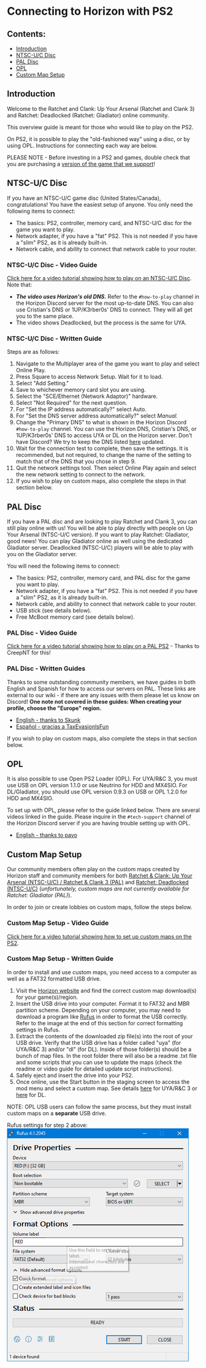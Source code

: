 # Connecting to Horizon with PS2

## Contents:

- [Introduction](/getting-online/ps2/README.md#introduction)
- [NTSC-U/C Disc](/getting-online/ps2/README.md#NTSC-UC-disc)
- [PAL Disc](/getting-online/ps2/README.md#PAL-disc)
- [OPL](/getting-online/ps2/README.md#OPL)
- [Custom Map Setup](/getting-online/ps2/README.md#Custom-Map-Setup)


## Introduction

Welcome to the Ratchet and Clank: Up Your Arsenal (Ratchet and Clank 3) and Ratchet: Deadlocked (Ratchet: Gladiator) online community.

This overview guide is meant for those who would like to play on the PS2.

On PS2, it is possible to play the "old-fashioned way" using a disc, or by using OPL. Instructions for connecting each way are below.

PLEASE NOTE - Before investing in a PS2 and games, double check that you are purchasing a [version of the game that we support](/getting-online#how-to-play--getting-online)!


## NTSC-U/C Disc

If you have an NTSC-U/C game disc (United States/Canada), congratulations! You have the easiest setup of anyone. You only need the following items to connect:
- The basics: PS2, controller, memory card, and NTSC-U/C disc for the game you want to play.
- Network adapter, if you have a "fat" PS2. This is not needed if you have a "slim" PS2, as it is already built-in.
- Network cable, and ability to connect that network cable to your router.

### NTSC-U/C Disc - Video Guide
[Click here for a video tutorial showing how to play on an NTSC-U/C Disc](https://www.youtube.com/watch?v=hC7s5P9KKLE). Note that:
- ***The video uses Horizon's old DNS.*** Refer to the `#how-to-play` channel in the Horizon Discord server for the most up-to-date DNS. You can also use Cristian's DNS or 1UP/K3rber0s' DNS to connect. They will all get you to the same place.
- The video shows Deadlocked, but the process is the same for UYA.


### NTSC-U/C Disc - Written Guide
Steps are as follows:
1. Navigate to the Multiplayer area of the game you want to play and select Online Play.
2. Press Square to access Network Setup. Wait for it to load.
3. Select "Add Setting."
4. Save to whichever memory card slot you are using.
5. Select the "SCE/Ethernet (Network Adaptor)" hardware.
6. Select "Not Required" for the next question.
7. For "Set the IP address automatically?" select Auto.
8. For "Set the DNS server address automatically?" select _Manual._
9. Change the "Primary DNS" to what is shown in the Horizon Discord `#how-to-play` channel. You can use the Horizon DNS, Cristian's DNS, or 1UP/K3rber0s' DNS to access UYA or DL on the Horizon server. Don't have Discord? We try to keep the DNS listed [here](/getting-online/README.md#dns) updated.
10. Wait for the connection test to complete, then save the settings. It is recommended, but not required, to change the name of the setting to match that of the DNS that you chose in step 9.
11. Quit the network settings tool. Then select Online Play again and select the new network setting to connect to the network.
12. If you wish to play on custom maps, also complete the steps in that section below.


## PAL Disc

If you have a PAL disc and are looking to play Ratchet and Clank 3, you can still play online with us! You will be able to play directly with people on Up Your Arsenal (NTSC-U/C version). If you want to play Ratchet: Gladiator, good news! You can play Gladiator online as well using the dedicated Gladiator server. Deadlocked (NTSC-U/C) players will be able to play with you on the Gladiator server.

You will need the following items to connect:
- The basics: PS2, controller, memory card, and PAL disc for the game you want to play.
- Network adapter, if you have a "fat" PS2. This is not needed if you have a "slim" PS2, as it is already built-in.
- Network cable, and ability to connect that network cable to your router.
- USB stick (see details below).
- Free McBoot memory card (see details below).

### PAL Disc - Video Guide
[Click here for a video tutorial showing how to play on a PAL PS2](https://www.youtube.com/watch?v=X0FfF9xWgMk) - Thanks to CreepNT for this!

### PAL Disc - Written Guides
Thanks to some outstanding community members, we have guides in both English and Spanish for how to access our servers on PAL. These links are external to our wiki - if there are any issues with them please let us know on Discord! **One note not covered in these guides: When creating your profile, choose the "Europe" region.**
- [English - thanks to Skunk](https://docs.google.com/document/d/1jAF87A5NoRKrZr333MPjoB4VhHVBlVZUVFXnsSf8wkw/view)
- [Español - gracias a TaxEvasionIsFun](https://docs.google.com/document/d/1-Nn91KYuJ2cDUKOhCcN-2zBaem1v-PUNPSyupaaHa1g/view)

If you wish to play on custom maps, also complete the steps in that section below.


## OPL

It is also possible to use Open PS2 Loader (OPL). For UYA/R&C 3, you must use USB on OPL version 1.1.0 or use Neutrino for HDD and MX4SIO. For DL/Gladiator, you should use OPL version 0.9.3 on USB or OPL 1.2.0 for HDD and MX4SIO.

To set up with OPL, please refer to the guide linked below. There are several videos linked in the guide. Please inquire in the `#tech-support` channel of the Horizon Discord server if you are having trouble setting up with OPL.  
- [English - thanks to pavo](https://docs.google.com/document/d/1cSwpXE4TPN4JAliNGKacys-EtoaoWDFqZhwP23DREOM/edit)


## Custom Map Setup
Our community members often play on the custom maps created by Horizon staff and community members for both [Ratchet & Clank: Up Your Arsenal (NTSC-U/C) / Ratchet & Clank 3 (PAL)](/up-your-arsenal/CMAPS.md) and [Ratchet: Deadlocked (NTSC-U/C)](/deadlocked/CMAPS.md) (_unfortunately, custom maps are not currently available for Ratchet: Gladiator (PAL)_).

In order to join or create lobbies on custom maps, follow the steps below.

### Custom Map Setup - Video Guide
[Click here for a video tutorial showing how to set up custom maps on the PS2](https://youtu.be/ND61nvDr0bM).

### Custom Map Setup - Written Guide
In order to install and use custom maps, you need access to a computer as well as a FAT32 formatted USB drive.
1. Visit the [Horizon website](https://rac-horizon.com/) and find the correct custom map download(s) for your game(s)/region.
2. Insert the USB drive into your computer. Format it to FAT32 and MBR partition scheme. Depending on your computer, you may need to download a program like [Rufus](https://rufus.ie/en/) in order to format the USB correctly. Refer to the image at the end of this section for correct formatting settings in Rufus.  
3. Extract the contents of the downloaded zip file(s) into the root of your USB drive. Verify that the USB drive has a folder called "uya" (for UYA/R&C 3) and/or "dl" (for DL). Inside of those folder(s) should be a bunch of map files. In the root folder there will also be a readme .txt file and some scripts that you can use to update the maps (check the readme or video guide for detailed update script instructions).
4. Safely eject and insert the drive into your PS2.
5. Once online, use the Start button in the staging screen to access the mod menu and select a custom map. See details [here](/up-your-arsenal/CMAPS.md) for UYA/R&C 3 or [here](/deadlocked/CMAPS.md) for DL.

NOTE: OPL USB users can follow the same process, but they must install custom maps on a **separate** USB drive.  

Rufus settings for step 2 above:  
![img](/assets/usb_rufus.png)
